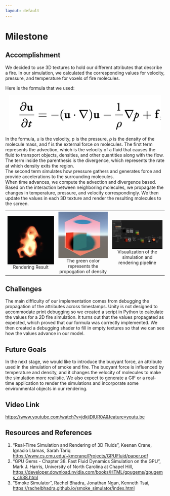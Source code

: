 ```yaml
---
layout: default
---
```


# Milestone

## Accomplishment 

We decided to use 3D textures to hold our different attributes that describe a fire. In our simulation, we calculated the corresponding values for velocity, pressure, and temperature for voxels of fire molecules.

Here is the formula that we used: 

<div align="center">
<img src="assets/images/formula.png" width="480px" />
<figcaption align="middle">  </figcaption>
</div> 

In the formula, u is the velocity, p is the pressure, ρ is the density of the molecule mass, and f is the external force on molecules. The first term represents the advection, which is the velocity of a fluid that causes the fluid to transport objects, densities, and other quantities along with the flow. The term inside the parenthesis is the divergence, which represents the rate at which density exits the region. <br/>
The second term simulates how pressure gathers and generates force and provide accelerations to the surrounding molecules. <br/>
When time advances, we compute the advection and divergence based. Based on the interaction between neighboring molecules, we propagate the changes in temperature, pressure, and velocity correspondingly. We then update the values in each 3D texture and render the resulting molecules to the screen. <br/>

<!-- <div align="center">
<img src="assets/images/fire.png" width="480px" />
<figcaption align="middle"> Rendering Result </figcaption>
</div> 

<div align="center">
<img src="assets/images/sim_box.png" width="480px" />
<figcaption align="middle"> The green color represents the propogation of density. </figcaption>
</div> 

<div align="center">
<img src="assets/images/sim_pipeline.png" width="480px" />
<figcaption align="middle"> Visualization of the simulation and rendering pipeline. </figcaption>
</div>  -->
 

<div align="middle">
  <table style="width=100%">
    <tr>
      <td>
        <img src="assets/images/fire.png" align="middle" width="400px"/>
        <figcaption align="middle">Rendering Result</figcaption>
      </td>
      <td>
        <img src="assets/images/sim_box.png" align="middle" width="400px"/>
        <figcaption align="middle">The green color represents the propogation of density</figcaption>
      </td>

<td>
        <img src="assets/images/sim_pipeline.png" align="middle" width="400px"/>
        <figcaption align="middle">Visualization of the simulation and rendering pipeline</figcaption>
      </td>




    
  </table>
</div>


## Challenges

The main difficulty of our implementation comes from debugging the propagation of the attributes across timestamps. Unity is not designed to accommodate print debugging so we created a script in Python to calculate the values for a 2D fire simulation. It turns out that the values propagated as expected, which proved that our formula was correctly implemented. We then created a debugging shader to fill in empty textures so that we can see how the values advance in our model. 

## Future Goals 

In the next stage, we would like to introduce the buoyant force, an attribute used in the simulation of smoke and fire. The buoyant force is influenced by temperature and density, and it changes the velocity of molecules to make the simulation more realistic. 
We also expect to generate a GIF or a real-time application to render the simulations and incorporate some environmental objects in our rendering. 


## Video Link 
https://www.youtube.com/watch?v=jdkjiDlUR0A&feature=youtu.be 


## Resources and References

1. “Real-Time Simulation and Rendering of 3D Fluids”, Keenan Crane, Ignacio Llamas, Sarah Tariq
https://www.cs.cmu.edu/~kmcrane/Projects/GPUFluid/paper.pdf  
2. “GPU Gems - Chapter 38. Fast Fluid Dynamics Simulation on the GPU”, Mark J. Harris,
University of North Carolina at Chapel Hill, https://developer.download.nvidia.com/books/HTML/gpugems/gpugems_ch38.html
3. “Smoke Simulator”, Rachel Bhadra, Jonathan Ngan, Kenneth Tsai, https://rachelbhadra.github.io/smoke_simulator/index.html

